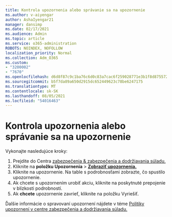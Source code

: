 ```yaml
---
title: Kontrola upozornenia alebo správanie sa na upozornenie
ms.author: v-aiyengar
author: AshaIyengar21
manager: dansimp
ms.date: 02/17/2021
ms.audience: Admin
ms.topic: article
ms.service: o365-administration
ROBOTS: NOINDEX, NOFOLLOW
localization_priority: Normal
ms.collection: Adm_O365
ms.custom:
- "3200002"
- "7670"
ms.openlocfilehash: d6d8f87c9c1ba76c6d0c83a7cac6f259028771e3b1f8d8755729381f79f5b342
ms.sourcegitcommit: b5f7da89a650d2915dc652449623c78be6247175
ms.translationtype: MT
ms.contentlocale: sk-SK
ms.lasthandoff: 08/05/2021
ms.locfileid: "54016463"
---
```

# <a name="review-or-act-on-an-alert"></a>Kontrola upozornenia alebo správanie sa na upozornenie

Vykonajte nasledujúce kroky:

1. Prejdite do Centra [zabezpečenia & zabezpečenia a dodržiavania súladu.](https://go.microsoft.com/fwlink/p/?linkid=2077143)
1. Kliknite na **položku Upozornenia**  >  **[Zobraziť upozornenia.](https://go.microsoft.com/fwlink/?linkid=2103301)**
1. Kliknite na upozornenie. Na table s podrobnosťami zobrazte, čo spustilo upozornenie.
1. Ak chcete s upozornením urobiť akciu, kliknite na poskytnuté prepojenie v blízkosti podrobností.
1. Ak **chcete** upozornenie zavrieť, kliknite na položku Vyriešiť.

Ďalšie informácie o spravovaní upozornení nájdete v téme [Politiky upozornení v centre zabezpečenia a dodržiavania súladu.](https://go.microsoft.com/fwlink/?linkid=2103211)


